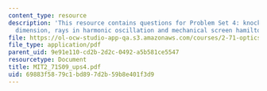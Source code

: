```yaml
---
content_type: resource
description: 'This resource contains questions for Problem Set 4: knocking down one
  dimension, rays in harmonic oscillation and mechanical screen hamiltonian.'
file: https://ol-ocw-studio-app-qa.s3.amazonaws.com/courses/2-71-optics-spring-2009/69883f5879c1bd897d2b59b8e401f3d9_MIT2_71S09_ups4.pdf
file_type: application/pdf
parent_uid: 9e91e110-cd2b-2d2c-0492-a5b581ce5547
resourcetype: Document
title: MIT2_71S09_ups4.pdf
uid: 69883f58-79c1-bd89-7d2b-59b8e401f3d9
---
```

